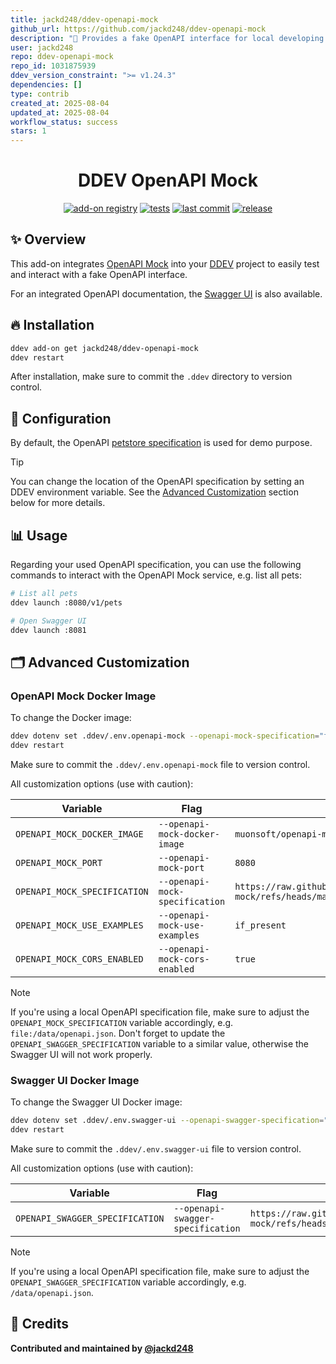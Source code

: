 ```yaml
---
title: jackd248/ddev-openapi-mock
github_url: https://github.com/jackd248/ddev-openapi-mock
description: "🔌 Provides a fake OpenAPI interface for local developing & testing. "
user: jackd248
repo: ddev-openapi-mock
repo_id: 1031875939
ddev_version_constraint: ">= v1.24.3"
dependencies: []
type: contrib
created_at: 2025-08-04
updated_at: 2025-08-04
workflow_status: success
stars: 1
---
```


<div align="center">

# DDEV OpenAPI Mock

[![add-on registry](https://img.shields.io/badge/DDEV-Add--on_Registry-blue)](https://addons.ddev.com)
[![tests](https://github.com/jackd248/ddev-openapi-mock/actions/workflows/tests.yml/badge.svg?branch=main)](https://github.com/jackd248/ddev-openapi-mock/actions/workflows/tests.yml?query=branch%3Amain)
[![last commit](https://img.shields.io/github/last-commit/jackd248/ddev-openapi-mock)](https://github.com/jackd248/ddev-openapi-mock/commits)
[![release](https://img.shields.io/github/v/release/jackd248/ddev-openapi-mock)](https://github.com/jackd248/ddev-openapi-mock/releases/latest)
</div>

## ✨ Overview

This add-on integrates [OpenAPI Mock](https://github.com/muonsoft/openapi-mock) into your [DDEV](https://ddev.com/) project to easily test and interact with a fake OpenAPI interface.

For an integrated OpenAPI documentation, the [Swagger UI](https://swagger.io/tools/swagger-ui/) is also available.

## 🔥 Installation

```bash
ddev add-on get jackd248/ddev-openapi-mock
ddev restart
```

After installation, make sure to commit the `.ddev` directory to version control.

## 📂 Configuration

By default, the OpenAPI [petstore specification](https://github.com/readmeio/oas-examples/blob/main/3.0/json/petstore.json) is used for demo purpose.

> [!TIP]
> You can change the location of the OpenAPI specification by setting an DDEV environment variable. See the [Advanced Customization](#advanced-customization) section below for more details.

## 📊 Usage

Regarding your used OpenAPI specification, you can use the following commands to interact with the OpenAPI Mock service, e.g. list all pets:

```bash
# List all pets
ddev launch :8080/v1/pets

# Open Swagger UI
ddev launch :8081
```

## 🗂️ Advanced Customization

### OpenAPI Mock Docker Image

To change the Docker image:

```bash
ddev dotenv set .ddev/.env.openapi-mock --openapi-mock-specification="file:/data/openapi.json"
ddev restart
```

Make sure to commit the `.ddev/.env.openapi-mock` file to version control.

All customization options (use with caution):

| Variable | Flag | Default                                                                                            |
| -------- | ---- |----------------------------------------------------------------------------------------------------|
| `OPENAPI_MOCK_DOCKER_IMAGE` | `--openapi-mock-docker-image` | `muonsoft/openapi-mock:latest`                                                                     |
| `OPENAPI_MOCK_PORT` | `--openapi-mock-port` | `8080`                                                                                             |
| `OPENAPI_MOCK_SPECIFICATION` | `--openapi-mock-specification` | `https://raw.githubusercontent.com/muonsoft/openapi-mock/refs/heads/master/examples/petstore.yaml` |
| `OPENAPI_MOCK_USE_EXAMPLES` | `--openapi-mock-use-examples` | `if_present`                                                                                       |
| `OPENAPI_MOCK_CORS_ENABLED` | `--openapi-mock-cors-enabled` | `true`                                                                                             |


> [!NOTE]
> If you're using a local OpenAPI specification file, make sure to adjust the `OPENAPI_MOCK_SPECIFICATION` variable accordingly, e.g. `file:/data/openapi.json`.
> Don't forget to update the `OPENAPI_SWAGGER_SPECIFICATION` variable to a similar value, otherwise the Swagger UI will not work properly.

### Swagger UI Docker Image

To change the Swagger UI Docker image:

```bash
ddev dotenv set .ddev/.env.swagger-ui --openapi-swagger-specification="/data/openapi.json"
ddev restart
```

Make sure to commit the `.ddev/.env.swagger-ui` file to version control.

All customization options (use with caution):

| Variable | Flag                                 | Default                                                                                            |
| -------- |--------------------------------------|----------------------------------------------------------------------------------------------------|
| `OPENAPI_SWAGGER_SPECIFICATION` | `--openapi-swagger-specification` | `https://raw.githubusercontent.com/muonsoft/openapi-mock/refs/heads/master/examples/petstore.yaml` |


> [!NOTE]
> If you're using a local OpenAPI specification file, make sure to adjust the `OPENAPI_SWAGGER_SPECIFICATION` variable accordingly, e.g. `/data/openapi.json`.

## 💎 Credits

**Contributed and maintained by [@jackd248](https://github.com/jackd248)**
